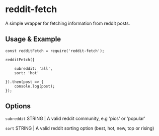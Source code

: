 # reddit-fetch
A simple wrapper for fetching information from reddit posts.

## Usage & Example
```
const redditFetch = require('reddit-fetch');

redditFetch({

    subreddit: 'all',
    sort: 'hot'

}).then(post => {
    console.log(post);
});
```

## Options
`subreddit` STRING | A valid reddit community, e.g 'pics' or 'popular'

`sort` STRING | A valid reddit sorting option (best, hot, new, top or rising)

